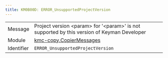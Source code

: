 ```yaml
---
title: KM0B00D: ERROR_UnsupportedProjectVersion
---
```


|            |           |
|------------|---------- |
| Message    | Project version &lt;param&gt; for '&lt;param&gt;' is not supported by this version of Keyman Developer |
| Module     | [kmc-copy.CopierMessages](kmc-copy.copiermessages) |
| Identifier | `ERROR_UnsupportedProjectVersion` |


